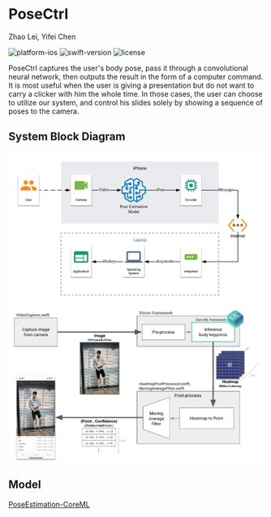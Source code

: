 # PoseCtrl
Zhao Lei, Yifei Chen

![platform-ios](https://img.shields.io/badge/platform-ios-lightgrey.svg)
![swift-version](https://img.shields.io/badge/swift-4.2-red.svg)
![license](https://img.shields.io/badge/license-MIT-black.svg)

PoseCtrl captures the user's body pose, pass it through a convolutional neural network, then outputs the result in the form of a computer command. It is most useful when the user is giving a presentation but do not want to carry a clicker with him the whole time. In those cases, the user can choose to utilize our system, and control his slides solely by showing a sequence of poses to the camera.

## System Block Diagram

![system diagram](resource/diagram.png)
![how\_it\_works](resource/how_it_works.png)

## Model

[PoseEstimation-CoreML](https://github.com/tucan9389/PoseEstimation-CoreML)

